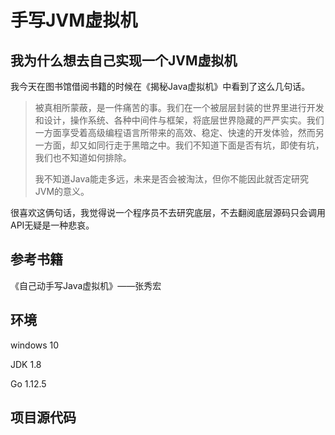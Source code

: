 # 手写JVM虚拟机

## 我为什么想去自己实现一个JVM虚拟机

我今天在图书馆借阅书籍的时候在《揭秘Java虚拟机》中看到了这么几句话。  

> ​        被真相所蒙蔽，是一件痛苦的事。我们在一个被层层封装的世界里进行开发和设计，操作系统、各种中间件与框架，将底层世界隐藏的严严实实。我们一方面享受着高级编程语言所带来的高效、稳定、快速的开发体验，然而另一方面，却又如同行走于黑暗之中。我们不知道下面是否有坑，即使有坑，我们也不知道如何排除。  
>
> ​        我不知道Java能走多远，未来是否会被淘汰，但你不能因此就否定研究JVM的意义。    

很喜欢这俩句话，我觉得说一个程序员不去研究底层，不去翻阅底层源码只会调用API无疑是一种悲哀。

## 参考书籍

《自己动手写Java虚拟机》——张秀宏

## 环境

windows 10  

JDK 1.8  

Go 1.12.5  

## 项目源代码

